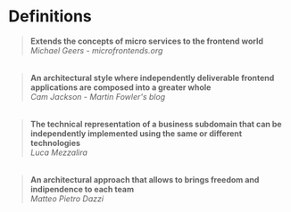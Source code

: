 # Definitions

> **Extends the concepts of micro services to the frontend world**  
> *Michael Geers* - *microfrontends.org*

> **An architectural style where independently deliverable frontend applications are composed into a greater whole**  
> *Cam Jackson* - *Martin Fowler's blog*

> **The technical representation of a business subdomain that can be independently implemented using the same or different technologies**  
> *Luca Mezzalira*

> **An architectural approach that allows to brings freedom and indipendence to each team**  
> *Matteo Pietro Dazzi*


<style>
    blockquote {
        margin-bottom: 2rem;
    }
</style>